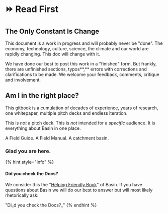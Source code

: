 # ⏩ Read First

## The Only Constant Is Change

This document is a work in progress and will probably never be "done".  The economy, technology, culture, science, the climate and our world are rapidly changing.  This doc will change with it.

We have done our best to post this work in a "finished" form.  But frankly, there are unfinished sections, typos**,** errors with corrections and clarifications to be made.  We welcome your feedback, comments, critique and involvement.

## Am I in the right place?

This gitbook is a cumulation of decades of experience, years of research, one whitepaper, multiple pitch decks and endless iteration. &#x20;

This is _not_ a pitch deck.  This is _not_ intended for a _specific_ audience.  It is everything about Basin in one place. &#x20;

A Field Guide.  A Field Manual.  A catchment basin.

### **Glad you are here.**

{% hint style="info" %}
#### Did you check the Docs?

We consider this the "[Helping Friendly Book](https://phish.net/faq/helping-friendly-book)" of Basin.  If you have questions about Basin we will do our best to answer but will most likely rhetorically ask:

&#x20;"Di_d you check the Docs?_"
{% endhint %}
